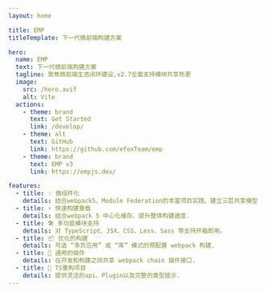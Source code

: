 ```yaml
---
layout: home

title: EMP
titleTemplate: 下一代微前端构建方案

hero:
  name: EMP
  text: 下一代微前端构建方案
  tagline: 聚焦微前端生态闭环建设,v2.7全面支持模块共享热更
  image:
    src: /hero.avif
    alt: Vite
  actions:
    - theme: brand
      text: Get Started
      link: /develop/
    - theme: alt
      text: GitHub
      link: https://github.com/efoxTeam/emp
    - theme: brand
      text: EMP v3
      link: https://empjs.dev/

features:
  - title: 💡 微组件化
    details: 结合webpack5、Module Federation的丰富项目实践、建立三层共享模型
  - title: ⚡️ 快速构建重载
    details: 结合webpack 5 中心化缓存、提升整体构建速度.
  - title: 🛠️ 多功能模块支持
    details: 对 TypeScript、JSX、CSS、Less、Sass 等支持开箱即用。
  - title: 📦 优化的构建
    details: 可选 “多页应用” 或 “库” 模式的预配置 webpack 构建.
  - title: 🔩 通用的插件
    details: 在开发和构建之间共享 webpack chain 插件接口.
  - title: 🔑 TS重构项目
    details: 提供灵活的api、Plugin以及完整的类型提示.
---
```


